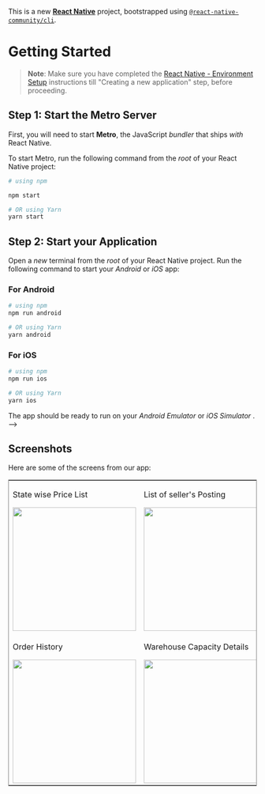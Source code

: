 This is a new [**React Native**](https://reactnative.dev) project, bootstrapped using [`@react-native-community/cli`](https://github.com/react-native-community/cli).

# Getting Started

>**Note**: Make sure you have completed the [React Native - Environment Setup](https://reactnative.dev/docs/environment-setup) instructions till "Creating a new application" step, before proceeding.

## Step 1: Start the Metro Server

First, you will need to start **Metro**, the JavaScript _bundler_ that ships _with_ React Native.

To start Metro, run the following command from the _root_ of your React Native project:

```bash
# using npm

npm start

# OR using Yarn
yarn start
```

## Step 2: Start your Application

Open a _new_ terminal from the _root_ of your React Native project. 
Run the following command to start your _Android_ or _iOS_ app:

### For Android

```bash
# using npm
npm run android

# OR using Yarn
yarn android
```

### For iOS

```bash
# using npm
npm run ios

# OR using Yarn
yarn ios
```

The app should be ready to run on your  _Android Emulator_ or _iOS Simulator_ .  -->
## Screenshots
Here are some of the screens from our app:
<div align="center">
<table frame="box">
  <tr>
    <td>
    <p>State wise Price List</p>
    <img src="https://github.com/vikasphulariya/Woolify/assets/104715428/c19d0060-3b1a-4b1e-8d0e-501b5e447107" width="250" />
    </td>
    <td>
    <p>List of seller's Posting</p>
    <img src="https://github.com/vikasphulariya/Woolify/assets/104715428/69c0845d-411c-44b6-8394-d7a1f9c483db" width="250" />
    </td>
    <td>
    <p>Details of a wool listed by seller</p>
    <img src="https://github.com/vikasphulariya/Woolify/assets/104715428/a88ee840-e29a-46f4-a7e7-2724b454ca9b" width="250" />
    </td>
  </tr>
  <tr>
    <td>
    <p>Order History</p>
    <img src="https://github.com/vikasphulariya/Woolify/assets/104715428/59b7718f-af43-45e3-b19a-49d642442cdb" width="250" />
    </td>
    <td>
    <p>Warehouse Capacity Details</p>
    <img src="https://github.com/vikasphulariya/Woolify/assets/104715428/b94c7909-b56c-4205-985c-0aeddc41f4f8" width="250" />
    </td>
    <td>
    <p>Learning section for farmers</p>
    <img src="https://github.com/vikasphulariya/Woolify/assets/104715428/09394a5a-8141-474d-9a46-e9a2f3487746" width="250" />
    </td>
  </tr>
</table>
</div>
